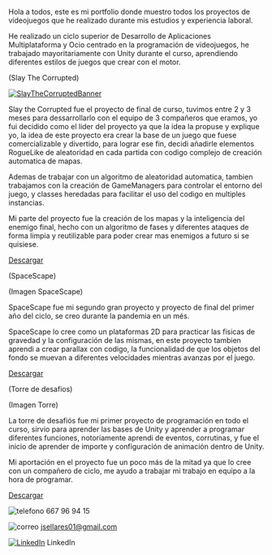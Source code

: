 Hola a todos, este es mi portfolio donde muestro todos los proyectos de videojuegos que he realizado durante mis estudios y experiencia laboral.

He realizado un ciclo superior de Desarrollo de Aplicaciones Multiplataforma y Ocio centrado en la programación de videojuegos, he trabajado mayoritariamente con Unity durante el curso, aprendiendo diferentes estilos de juegos que crear con el motor.

(Slay The Corrupted)

[![SlayTheCorruptedBanner](https://github.com/TiredProgrammer70/Portfolio/assets/109514725/39036217-cdae-4a69-8648-878d05aede3d)](https://drive.google.com/file/d/1O50YXRgjCIfhkQlTCcRi0NL4QlLtnIg5/view?usp=drive_link)

Slay the Corrupted fue el proyecto de final de curso, tuvimos entre 2 y 3 meses para dessarrollarlo con el equipo de 3 compañeros que eramos, yo fui decidido como el lider del proyecto ya que la idea la propuse y explique yo, la idea de este proyecto era crear la base de un juego que fuese comercializable y divertido, para lograr ese fin, decidi añadirle elementos RogueLike de aleatoridad en cada partida con codigo complejo de creación automatica de mapas.

Ademas de trabajar con un algoritmo de aleatoridad automatica, tambien trabajamos con la creación de GameManagers para controlar el entorno del juego, y classes heredadas para facilitar el uso del codigo en multiples instancias.

Mi parte del proyecto fue la creación de los mapas y la inteligencia del enemigo final, hecho con un algoritmo de fases y diferentes ataques de forma limpia y reutilizable para poder crear mas enemigos a futuro si se quisiese.

[Descargar](https://drive.google.com/file/d/1O50YXRgjCIfhkQlTCcRi0NL4QlLtnIg5/view?usp=drive_link)

(SpaceScape)

(Imagen SpaceScape)

SpaceScape fue mi segundo gran proyecto y proyecto de final del primer año del ciclo, se creo durante la pandemia en un més.

SpaceScape lo cree como un plataformas 2D para practicar las fisicas de gravedad y la configuración de las mismas, en este proyecto tambien aprendi a crear parallax con codigo, la funcionalidad de que los objetos del fondo se muevan a diferentes velocidades mientras avanzas por el juego.

[Descargar](https://drive.google.com/file/d/1bnfME8W120nxHo1SxYzcIU6zgQTkQrlQ/view?usp=drive_link)

(Torre de desafios)

(Imagen Torre)

La torre de desafiós fue mi primer proyecto de programación en todo el curso, sirvio para aprender las bases de Unity y aprender a programar diferentes funciones, notoriamente aprendi de eventos, corrutinas, y fue el inicio de aprender de importe y configuración de animación dentro de Unity.

Mi aportación en el proyecto fue un poco más de la mitad ya que lo cree con un compañero de ciclo, me ayudo a trabajar mi trabajo en equipo a la hora de programar.

[Descargar](https://drive.google.com/file/d/1wiRNdZfgetoRrpQHFs_arkirY8-vLujm/view?usp=drive_link)

![telefono](https://github.com/TiredProgrammer70/Portfolio/assets/109514725/89bbdb1d-1b7a-46aa-a041-40212ac4bbb9) 667 96 94 15

![correo](https://github.com/TiredProgrammer70/Portfolio/assets/109514725/669e52b0-1ace-4890-96ec-4e1729ec2414) jsellares01@gmail.com

[![LinkedIn](https://github.com/TiredProgrammer70/Portfolio/assets/109514725/23230369-412c-4728-8b7c-4ca99c51da49)](https://www.linkedin.com/in/jordi-sellares-0ba95b235/?locale=es_ES) LinkedIn

